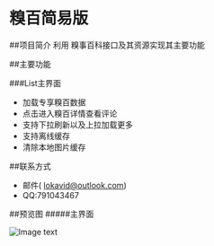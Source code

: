 糗百简易版
======

##项目简介
利用 糗事百科接口及其资源实现其主要功能


##主要功能

###List主界面

* 加载专享糗百数据
* 点击进入糗百详情查看评论
* 支持下拉刷新以及上拉加载更多
* 支持离线缓存
* 清除本地图片缓存


##联系方式

* 邮件( lokavid@outlook.com)
* QQ:791043467

##预览图
#####主界面

![Image text](https://github.com/Lokavid/QiuBai/blob/master/ScreenShots/Home.png)

